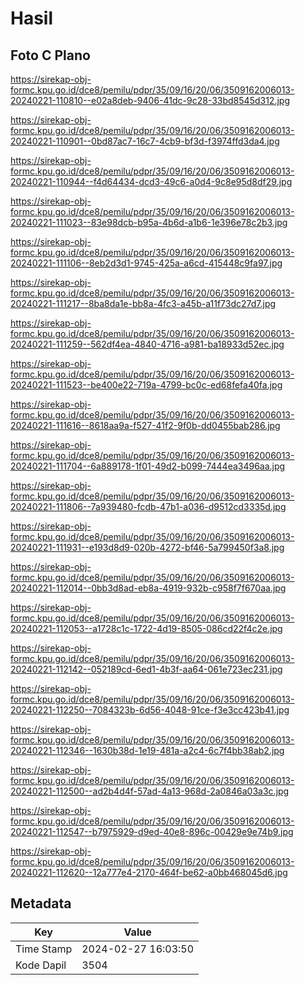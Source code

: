 # Hasil

## Foto C Plano

https://sirekap-obj-formc.kpu.go.id/dce8/pemilu/pdpr/35/09/16/20/06/3509162006013-20240221-110810--e02a8deb-9406-41dc-9c28-33bd8545d312.jpg

https://sirekap-obj-formc.kpu.go.id/dce8/pemilu/pdpr/35/09/16/20/06/3509162006013-20240221-110901--0bd87ac7-16c7-4cb9-bf3d-f3974ffd3da4.jpg

https://sirekap-obj-formc.kpu.go.id/dce8/pemilu/pdpr/35/09/16/20/06/3509162006013-20240221-110944--f4d64434-dcd3-49c6-a0d4-9c8e95d8df29.jpg

https://sirekap-obj-formc.kpu.go.id/dce8/pemilu/pdpr/35/09/16/20/06/3509162006013-20240221-111023--83e98dcb-b95a-4b6d-a1b6-1e396e78c2b3.jpg

https://sirekap-obj-formc.kpu.go.id/dce8/pemilu/pdpr/35/09/16/20/06/3509162006013-20240221-111106--8eb2d3d1-9745-425a-a6cd-415448c9fa97.jpg

https://sirekap-obj-formc.kpu.go.id/dce8/pemilu/pdpr/35/09/16/20/06/3509162006013-20240221-111217--8ba8da1e-bb8a-4fc3-a45b-a11f73dc27d7.jpg

https://sirekap-obj-formc.kpu.go.id/dce8/pemilu/pdpr/35/09/16/20/06/3509162006013-20240221-111259--562df4ea-4840-4716-a981-ba18933d52ec.jpg

https://sirekap-obj-formc.kpu.go.id/dce8/pemilu/pdpr/35/09/16/20/06/3509162006013-20240221-111523--be400e22-719a-4799-bc0c-ed68fefa40fa.jpg

https://sirekap-obj-formc.kpu.go.id/dce8/pemilu/pdpr/35/09/16/20/06/3509162006013-20240221-111616--8618aa9a-f527-41f2-9f0b-dd0455bab286.jpg

https://sirekap-obj-formc.kpu.go.id/dce8/pemilu/pdpr/35/09/16/20/06/3509162006013-20240221-111704--6a889178-1f01-49d2-b099-7444ea3496aa.jpg

https://sirekap-obj-formc.kpu.go.id/dce8/pemilu/pdpr/35/09/16/20/06/3509162006013-20240221-111806--7a939480-fcdb-47b1-a036-d9512cd3335d.jpg

https://sirekap-obj-formc.kpu.go.id/dce8/pemilu/pdpr/35/09/16/20/06/3509162006013-20240221-111931--e193d8d9-020b-4272-bf46-5a799450f3a8.jpg

https://sirekap-obj-formc.kpu.go.id/dce8/pemilu/pdpr/35/09/16/20/06/3509162006013-20240221-112014--0bb3d8ad-eb8a-4919-932b-c958f7f670aa.jpg

https://sirekap-obj-formc.kpu.go.id/dce8/pemilu/pdpr/35/09/16/20/06/3509162006013-20240221-112053--a1728c1c-1722-4d19-8505-086cd22f4c2e.jpg

https://sirekap-obj-formc.kpu.go.id/dce8/pemilu/pdpr/35/09/16/20/06/3509162006013-20240221-112142--052189cd-6ed1-4b3f-aa64-061e723ec231.jpg

https://sirekap-obj-formc.kpu.go.id/dce8/pemilu/pdpr/35/09/16/20/06/3509162006013-20240221-112250--7084323b-6d56-4048-91ce-f3e3cc423b41.jpg

https://sirekap-obj-formc.kpu.go.id/dce8/pemilu/pdpr/35/09/16/20/06/3509162006013-20240221-112346--1630b38d-1e19-481a-a2c4-6c7f4bb38ab2.jpg

https://sirekap-obj-formc.kpu.go.id/dce8/pemilu/pdpr/35/09/16/20/06/3509162006013-20240221-112500--ad2b4d4f-57ad-4a13-968d-2a0846a03a3c.jpg

https://sirekap-obj-formc.kpu.go.id/dce8/pemilu/pdpr/35/09/16/20/06/3509162006013-20240221-112547--b7975929-d9ed-40e8-896c-00429e9e74b9.jpg

https://sirekap-obj-formc.kpu.go.id/dce8/pemilu/pdpr/35/09/16/20/06/3509162006013-20240221-112620--12a777e4-2170-464f-be62-a0bb468045d6.jpg


## Metadata

| Key        | Value               |
| ---------- | ------------------- |
| Time Stamp | 2024-02-27 16:03:50 |
| Kode Dapil | 3504                |



